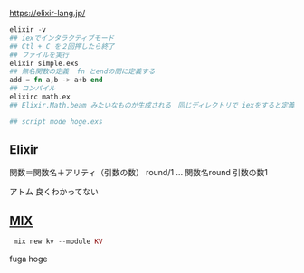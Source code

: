 https://elixir-lang.jp/


```elixir
elixir -v
## iexでインタラクティブモード
## Ctl + C を２回押したら終了
## ファイルを実行
elixir simple.exs
## 無名関数の定義  fn とendの間に定義する
add = fn a,b -> a+b end
## コンパイル
elixirc math.ex
## Elixir.Math.beam みたいなものが生成される　同じディレクトリで iexをすると定義したモジュールが使える

## script mode hoge.exs

```

## Elixir
関数＝関数名＋アリティ（引数の数）
round/1 ... 関数名round 引数の数1

アトム 良くわかってない

## [MIX](https://elixir-lang.jp/getting-started/mix-otp/introduction-to-mix.html)
```elixir
 mix new kv --module KV

```

fuga hoge
